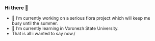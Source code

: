 ### Hi there 👋

- 🔭 I’m currently working on a serious flora project which will keep me busy until the summer.
- 🌱 I’m currently learning in Voronezh State University.
- That is all i wanted to say now./

